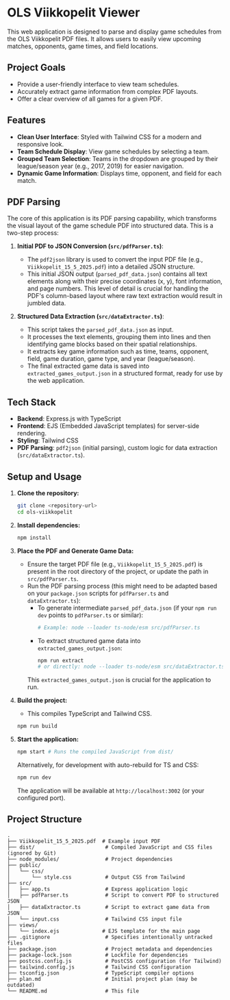 # OLS Viikkopelit Viewer

This web application is designed to parse and display game schedules from the OLS Viikkopelit PDF files. It allows users to easily view upcoming matches, opponents, game times, and field locations.

## Project Goals

- Provide a user-friendly interface to view team schedules.
- Accurately extract game information from complex PDF layouts.
- Offer a clear overview of all games for a given PDF.

## Features

- **Clean User Interface**: Styled with Tailwind CSS for a modern and responsive look.
- **Team Schedule Display**: View game schedules by selecting a team.
- **Grouped Team Selection**: Teams in the dropdown are grouped by their league/season year (e.g., 2017, 2019) for easier navigation.
- **Dynamic Game Information**: Displays time, opponent, and field for each match.

## PDF Parsing

The core of this application is its PDF parsing capability, which transforms the visual layout of the game schedule PDF into structured data. This is a two-step process:

1.  **Initial PDF to JSON Conversion (`src/pdfParser.ts`)**:
    *   The `pdf2json` library is used to convert the input PDF file (e.g., `Viikkopelit_15_5_2025.pdf`) into a detailed JSON structure.
    *   This initial JSON output (`parsed_pdf_data.json`) contains all text elements along with their precise coordinates (x, y), font information, and page numbers. This level of detail is crucial for handling the PDF's column-based layout where raw text extraction would result in jumbled data.

2.  **Structured Data Extraction (`src/dataExtractor.ts`)**:
    *   This script takes the `parsed_pdf_data.json` as input.
    *   It processes the text elements, grouping them into lines and then identifying game blocks based on their spatial relationships.
    *   It extracts key game information such as time, teams, opponent, field, game duration, game type, and year (league/season).
    *   The final extracted game data is saved into `extracted_games_output.json` in a structured format, ready for use by the web application.

## Tech Stack

- **Backend**: Express.js with TypeScript
- **Frontend**: EJS (Embedded JavaScript templates) for server-side rendering.
- **Styling**: Tailwind CSS
- **PDF Parsing**: `pdf2json` (initial parsing), custom logic for data extraction (`src/dataExtractor.ts`).

## Setup and Usage

1.  **Clone the repository:**
    ```bash
    git clone <repository-url>
    cd ols-viikkopelit
    ```

2.  **Install dependencies:**
    ```bash
    npm install
    ```

3.  **Place the PDF and Generate Game Data:**
    *   Ensure the target PDF file (e.g., `Viikkopelit_15_5_2025.pdf`) is present in the root directory of the project, or update the path in `src/pdfParser.ts`.
    *   Run the PDF parsing process (this might need to be adapted based on your `package.json` scripts for `pdfParser.ts` and `dataExtractor.ts`):
        *   To generate intermediate `parsed_pdf_data.json` (if your `npm run dev` points to `pdfParser.ts` or similar):
            ```bash
            # Example: node --loader ts-node/esm src/pdfParser.ts 
            ```
        *   To extract structured game data into `extracted_games_output.json`:
            ```bash
            npm run extract 
            # or directly: node --loader ts-node/esm src/dataExtractor.ts
            ```
        This `extracted_games_output.json` is crucial for the application to run.

4.  **Build the project:**
    *   This compiles TypeScript and Tailwind CSS.
    ```bash
    npm run build
    ```

5.  **Start the application:**
    ```bash
    npm start # Runs the compiled JavaScript from dist/
    ```
    Alternatively, for development with auto-rebuild for TS and CSS:
    ```bash
    npm run dev 
    ```
    The application will be available at `http://localhost:3002` (or your configured port).

## Project Structure

```
.
├── Viikkopelit_15_5_2025.pdf  # Example input PDF
├── dist/                       # Compiled JavaScript and CSS files (ignored by Git)
├── node_modules/               # Project dependencies
├── public/
│   └── css/
│       └── style.css           # Output CSS from Tailwind
├── src/
│   ├── app.ts                  # Express application logic
│   ├── pdfParser.ts            # Script to convert PDF to structured JSON
│   ├── dataExtractor.ts        # Script to extract game data from JSON
│   └── input.css               # Tailwind CSS input file
├── views/
│   └── index.ejs              # EJS template for the main page
├── .gitignore                  # Specifies intentionally untracked files
├── package.json                # Project metadata and dependencies
├── package-lock.json           # Lockfile for dependencies
├── postcss.config.js           # PostCSS configuration (for Tailwind)
├── tailwind.config.js          # Tailwind CSS configuration
├── tsconfig.json               # TypeScript compiler options
├── plan.md                     # Initial project plan (may be outdated)
└── README.md                   # This file
``` 